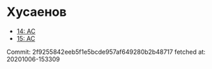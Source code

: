 # Хусаенов
- [14: AC](14.md)
- [15: AC](15.md)

Commit: 2f9255842eeb5f1e5bcde957af649280b2b48717
 fetched at: 20201006-153309

